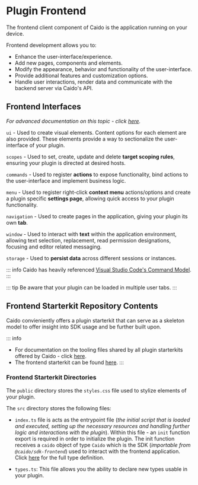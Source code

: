 # Plugin Frontend

The frontend client component of Caido is the application running on your device.

Frontend development allows you to:

- Enhance the user-interface/experience.
- Add new pages, components and elements.
- Modify the appearance, behavior and functionality of the user-interface.
- Provide additional features and customization options.
- Handle user interactions, render data and communicate with the backend server via Caido's API.

## Frontend Interfaces

_For advanced documentation on this topic - click [here](/reference/sdks/frontend_sdk.md)._

`ui` - Used to create visual elements. Content options for each element are also provided. These elements provide a way to sectionalize the user-interface of your plugin.

`scopes` - Used to set, create, update and delete **target scoping rules**, ensuring your plugin is directed at desired hosts.

`commands` - Used to register **actions** to expose functionality, bind actions to the user-interface and implement business logic.

`menu` - Used to register right-click **context menu** actions/options and create a plugin specific **settings page**, allowing quick access to your plugin functionality.

`navigation` - Used to create pages in the application, giving your plugin its own **tab**.

`window` - Used to interact with **text** within the application environment, allowing text selection, replacement, read permission designations, focusing and editor related messaging.

`storage` - Used to **persist data** across different sessions or instances.

::: info
Caido has heavily referenced [Visual Studio Code's Command Model](https://code.visualstudio.com/api/extension-guides/command).
:::

::: tip
Be aware that your plugin can be loaded in multiple user tabs.
:::

## Frontend Starterkit Repository Contents

Caido convieniently offers a plugin starterkit that can serve as a skeleton model to offer insight into SDK usage and be further built upon.

::: info

- For documentation on the tooling files shared by all plugin starterkits offered by Caido - click [here](../tooling.md).
- The frontend starterkit can be found [here](https://github.com/caido/starterkit-plugin-frontend).
:::

### Frontend Starterkit Directories

The `public` directory stores the `styles.css` file used to stylize elements of your plugin.

The `src` directory stores the following files:

- `index.ts` file is acts as the entrypoint file (_the initial script that is loaded and executed, setting up the necessary resources and handling further logic and interactions with the plugin_). Within this file - an `init` function export is required in order to initialize the plugin. The init function receives a `caido` object of type `Caido` which is the SDK (_importable from `@caido/sdk-frontend`_) used to interact with the frontend application. Click [here](https://github.com/caido/sdk-frontend/blob/main/src/types/index.d.ts) for the full type definition.

- `types.ts`: This file allows you the ability to declare new types usable in your plugin.
